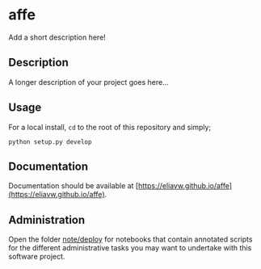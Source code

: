 # affe

Add a short description here!

## Description

A longer description of your project goes here...

## Usage

For a local install, `cd` to the root of this repository and simply; 

```
python setup.py develop
```

## Documentation

Documentation should be available at [https://eliavw.github.io/affe](https://eliavw.github.io/affe).

## Administration

Open the folder [note/deploy](./note/deploy) for notebooks that contain annotated scripts for the different administrative tasks you may want to undertake with this software project.
